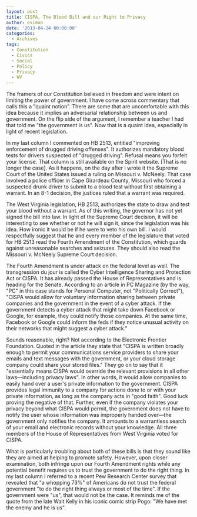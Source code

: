```yaml
---
layout: post
title: CISPA, The Blood Bill and our Right to Privacy
author: esimon
date: '2013-04-24 00:00:00'
categories:
  - Archives
tags:
  - Constitution
  - Civics
  - Social
  - Policy
  - Privacy
  - WV
---
```

The framers of our Constitution believed in freedom and were intent on limiting the power of government. I have come across commentary that calls this a "quaint notion". There are some that are uncomfortable with this idea because it implies an adversarial relationship between us and government. On the flip side of the argument, I remember a teacher I had that told me "the government is us". Now that is a quaint idea, especially in light of recent legislation. 

In my last column I commented on HB 2513, entitled "improving enforcement of drugged driving offenses". It authorizes mandatory blood tests for drivers suspected of "drugged driving". Refusal means you forfeit your license. That column is still available on the Spirit website. [That is no longer the case]. As it happens, on the day after I wrote it the Supreme Court of the United States issued a ruling on Missouri v. McNeely. That case involved a police officer in Cape Girardeau County, Missouri who forced a suspected drunk driver to submit to a blood test without first obtaining a warrant. In an 8-1 decision, the justices ruled that a warrant was required. 

The West Virginia legislation, HB 2513, authorizes the state to draw and test your blood without a warrant. As of this writing, the governor has not yet signed the bill into law. In light of the Supreme Court decision, it will be interesting to see whether or not he will sign it, since the legislation was his idea. How ironic it would be if he were to veto his own bill. I would respectfully suggest that he and every member of the legislature that voted for HB 2513 read the Fourth Amendment of the Constitution, which guards against unreasonable searches and seizures. They should also read the Missouri v. McNeely Supreme Court decision. 

The Fourth Amendment is under attack on the federal level as well. The transgression du jour is called the Cyber Intelligence Sharing and Protection Act or CISPA. It has already passed the House of Representatives and is heading for the Senate. According to an article in PC Magazine (by the way, "PC" in this case stands for Personal Computer, not "Politically Correct"), "CISPA would allow for voluntary information sharing between private companies and the government in the event of a cyber attack. If the government detects a cyber attack that might take down Facebook or Google, for example, they could notify those companies. At the same time, Facebook or Google could inform the feds if they notice unusual activity on their networks that might suggest a cyber attack."

Sounds reasonable, right? Not according to the Electronic Frontier Foundation. Quoted in the article they state that "CISPA is written broadly enough to permit your communications service providers to share your emails and text messages with the government, or your cloud storage company could share your stored files." They go on to say that it "essentially means CISPA would override the relevant provisions in all other laws—including privacy laws". In other words, it would allow companies to easily hand over a user's private information to the government. CISPA provides legal immunity to a company for actions done to or with your private information, as long as the company acts in "good faith". Good luck proving the negative of that. Further, even if the company violates your privacy beyond what CISPA would permit, the government does not have to notify the user whose information was improperly handed over—the government only notifies the company. It amounts to a warrantless search of your email and electronic records without your knowledge. All three members of the House of Representatives from West Virginia voted for CISPA. 

What is particularly troubling about both of these bills is that they sound like they are aimed at helping to promote safety. However, upon closer examination, both infringe upon our Fourth Amendment rights while any potential benefit requires us to trust the government to do the right thing. In my last column I referred to a recent Pew Research Center survey that revealed that "a whopping 73%" of Americans do not trust the federal government "to do the right thing always or most of the time". If the government were "us", that would not be the case. It reminds me of the quote from the late Walt Kelly in his iconic comic strip Pogo: "We have met the enemy and he is us". 

